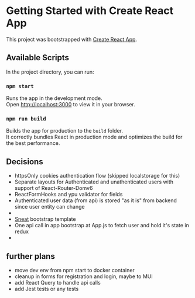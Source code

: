 # Getting Started with Create React App

This project was bootstrapped with [Create React App](https://github.com/facebook/create-react-app).

## Available Scripts

In the project directory, you can run:

### `npm start`

Runs the app in the development mode.\
Open [http://localhost:3000](http://localhost:3000) to view it in your browser.


### `npm run build`

Builds the app for production to the `build` folder.\
It correctly bundles React in production mode and optimizes the build for the best performance.

## Decisions
- httpsOnly cookies authentication flow (skipped localstorage for this)
- Separate layouts for Authenticated and unathenticated users with support of React-Router-Domv6
- ReactFormHooks and ypu validator for fields
- Authenticated user data (from api) is stored "as it is" from backend since user entity can change
- 
- [Sneat](https://themewagon.com/themes/free-responsive-bootstrap-5-html5-admin-template-sneat/) bootstrap template 
- One api call in app bootstrap at App.js to fetch user and hold it's state in redux
- 

## further plans
- move dev env from npm start to docker container
- cleanup in forms for registration and login, maybe to MUI 
- add React Query to handle api calls
- add Jest tests or any tests